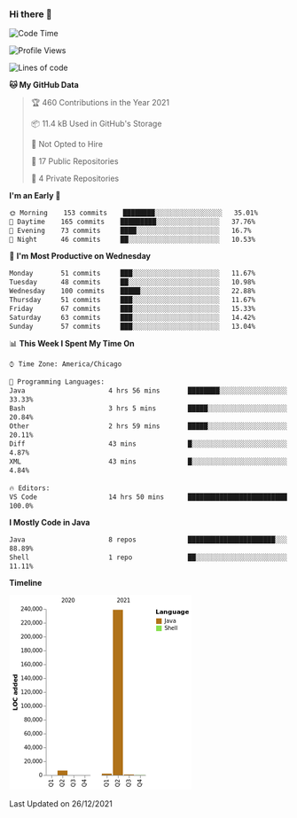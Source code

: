 ### Hi there 👋


<!--START_SECTION:waka-->
![Code Time](http://img.shields.io/badge/Code%20Time-1%2C886%20hrs%2032%20mins-blue)

![Profile Views](http://img.shields.io/badge/Profile%20Views-0-blue)

![Lines of code](https://img.shields.io/badge/From%20Hello%20World%20I%27ve%20Written-249%20Thousand%20lines%20of%20code-blue)

**🐱 My GitHub Data** 

> 🏆 460 Contributions in the Year 2021
 > 
> 📦 11.4 kB Used in GitHub's Storage 
 > 
> 🚫 Not Opted to Hire
 > 
> 📜 17 Public Repositories 
 > 
> 🔑 4 Private Repositories  
 > 
**I'm an Early 🐤** 

```text
🌞 Morning    153 commits    ████████░░░░░░░░░░░░░░░░░   35.01% 
🌆 Daytime    165 commits    █████████░░░░░░░░░░░░░░░░   37.76% 
🌃 Evening    73 commits     ████░░░░░░░░░░░░░░░░░░░░░   16.7% 
🌙 Night      46 commits     ██░░░░░░░░░░░░░░░░░░░░░░░   10.53%

```
📅 **I'm Most Productive on Wednesday** 

```text
Monday       51 commits     ███░░░░░░░░░░░░░░░░░░░░░░   11.67% 
Tuesday      48 commits     ██░░░░░░░░░░░░░░░░░░░░░░░   10.98% 
Wednesday    100 commits    █████░░░░░░░░░░░░░░░░░░░░   22.88% 
Thursday     51 commits     ███░░░░░░░░░░░░░░░░░░░░░░   11.67% 
Friday       67 commits     ███░░░░░░░░░░░░░░░░░░░░░░   15.33% 
Saturday     63 commits     ███░░░░░░░░░░░░░░░░░░░░░░   14.42% 
Sunday       57 commits     ███░░░░░░░░░░░░░░░░░░░░░░   13.04%

```


📊 **This Week I Spent My Time On** 

```text
⌚︎ Time Zone: America/Chicago

💬 Programming Languages: 
Java                     4 hrs 56 mins       ████████░░░░░░░░░░░░░░░░░   33.33% 
Bash                     3 hrs 5 mins        █████░░░░░░░░░░░░░░░░░░░░   20.84% 
Other                    2 hrs 59 mins       █████░░░░░░░░░░░░░░░░░░░░   20.11% 
Diff                     43 mins             █░░░░░░░░░░░░░░░░░░░░░░░░   4.87% 
XML                      43 mins             █░░░░░░░░░░░░░░░░░░░░░░░░   4.84%

🔥 Editors: 
VS Code                  14 hrs 50 mins      █████████████████████████   100.0%

```

**I Mostly Code in Java** 

```text
Java                     8 repos             ██████████████████████░░░   88.89% 
Shell                    1 repo              ██░░░░░░░░░░░░░░░░░░░░░░░   11.11%

```


**Timeline**

![Chart not found](https://raw.githubusercontent.com/powercasgamer/powercasgamer/master/charts/bar_graph.png) 


 Last Updated on 26/12/2021
<!--END_SECTION:waka-->
